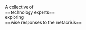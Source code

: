 A collective of <br class="d-lg-none"/>==technology experts== <br />
exploring <br class="d-lg-none"/>==wise responses to the metacrisis==